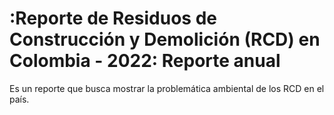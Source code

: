 # :Reporte de Residuos de Construcción y Demolición (RCD) en Colombia - 2022: Reporte anual

Es un reporte que busca mostrar la problemática ambiental de los RCD en el país.